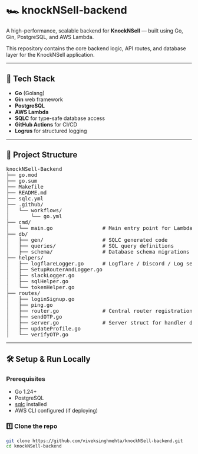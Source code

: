 # 🏎️ knockNSell-backend

A high-performance, scalable backend for **KnockNSell** — built using Go, Gin, PostgreSQL, and AWS Lambda.

This repository contains the core backend logic, API routes, and database layer for the KnockNSell application.

---

## 🚀 Tech Stack

- **Go** (Golang)
- **Gin** web framework
- **PostgreSQL**
- **AWS Lambda**
- **SQLC** for type-safe database access
- **GitHub Actions** for CI/CD
- **Logrus** for structured logging

---

## 📂 Project Structure

<pre>
knockNSell-Backend
├── go.mod
├── go.sum
├── Makefile
├── README.md
├── sqlc.yml
├── .github/
│   └── workflows/
│       └── go.yml
├── cmd/
│   └── main.go                # Main entry point for Lambda & Debug mode
├── db/
│   ├── gen/                   # SQLC generated code
│   ├── queries/               # SQL query definitions
│   ├── schema/                # Database schema migrations
├── helpers/
│   ├── logflareLogger.go      # Logflare / Discord / Log setup
│   ├── SetupRouterAndLogger.go
│   ├── slackLogger.go
│   ├── sqlHelper.go
│   └── tokenHelper.go
├── routes/
│   ├── loginSignup.go
│   ├── ping.go
│   ├── router.go              # Central router registration
│   ├── sendOTP.go
│   ├── server.go              # Server struct for handler dependencies
│   ├── updateProfile.go
│   └── verifyOTP.go
</pre>

---

## 🛠️ Setup & Run Locally

### Prerequisites

- Go 1.24+
- PostgreSQL
- [sqlc](https://sqlc.dev/) installed
- AWS CLI configured (if deploying)

### 1️⃣ Clone the repo

```bash
git clone https://github.com/viveksinghmehta/knockNSell-backend.git
cd knockNSell-backend
